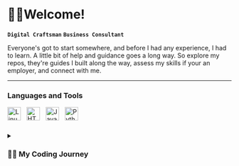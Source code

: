 # 👋🏼Welcome!

**`Digital Craftsman`**  **`Business Consultant`**

Everyone's got to start somewhere, and before I had any experience, I had to learn. A little bit of help and guidance goes a long way. So explore my repos, they're guides I built along the way, assess my skills if your an employer, and connect with me.


---

### Languages and Tools

<img align="left" alt="Linux" width="30px" style="padding-right:10px;" src="https://cdn.jsdelivr.net/gh/devicons/devicon/icons/linux/linux-original.svg" />
<img align="left" alt="HTML" width="30px" style="padding-right:10px;" src="https://cdn.jsdelivr.net/gh/devicons/devicon/icons/html5/html5-plain.svg" />
<img align="left" alt="JavaScript" width="30px" style="padding-right:10px;" src="https://cdn.jsdelivr.net/gh/devicons/devicon/icons/javascript/javascript-plain.svg" />
<img align="left" alt="Python" width="30px" style="padding-right:10px;" src="https://cdn.jsdelivr.net/gh/devicons/devicon/icons/python/python-plain.svg" />
<br />


#

<details>
 <summary><h3>👨‍💻 My Coding Journey</h3></summary>
   *WIP*
 
<!---
Data Engineering Fundamentals - https://www.youtube.com/watch?v=qWru-b6m030
Roles in Data Science Teams - https://www.youtube.com/watch?v=m5hLUknIi5c 
Input YT courses with images w/ Forrest- https://www.youtube.com/watch?v=9A8sQZDRn5o
Learn APIS - https://www.youtube.com/watch?v=WXsD0ZgxjRw
--->
